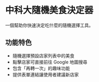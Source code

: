 # 中科大隨機美食決定器

一個幫助你快速決定吃什麼的隨機選擇工具。


## 功能特色

* 隨機選擇預設店家列表中的美食
* 點擊店家可直接前往 Google 地圖搜尋
* 包含「再轉一次」的趣味功能
* 提供表單連結讓使用者建議新店家
